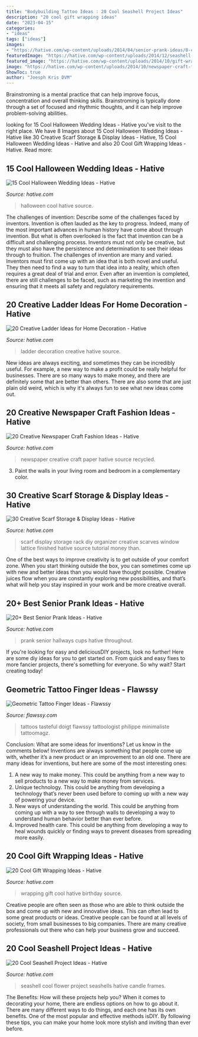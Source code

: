 ```yaml
---
title: "Bodybuilding Tattoo Ideas : 20 Cool Seashell Project Ideas"
description: "20 cool gift wrapping ideas"
date: "2023-04-15"
categories:
- "ideas"
tags: ["ideas"]
images:
- "https://hative.com/wp-content/uploads/2014/04/senior-prank-ideas/8-cups-hallways-of-the-high-school.jpg"
featuredImage: "https://hative.com/wp-content/uploads/2014/12/seashell-project-ideas/8-seashell-flower.jpg"
featured_image: "https://hative.com/wp-content/uploads/2014/10/gift-wrapping-ideas/3-cool-gift-wrapping-ideas.jpg"
image: "https://hative.com/wp-content/uploads/2014/10/newspaper-craft-fashion-ideas/14-creative-newspaper-craft-fashion-ideas.jpg"
ShowToc: true
author: "Joesph Kris DVM"
---
```



Brainstroming is a mental practice that can help improve focus, concentration and overall thinking skills. Brainstroming is typically done through a set of focused and rhythmic thoughts, and it can help improve problem-solving abilities.

	

		
looking for 15 Cool Halloween Wedding Ideas - Hative you've visit to the right place. We have 8 Images about 15 Cool Halloween Wedding Ideas - Hative like 30 Creative Scarf Storage &amp; Display Ideas - Hative, 15 Cool Halloween Wedding Ideas - Hative and also 20 Cool Gift Wrapping Ideas - Hative. Read more:
		
    
## 15 Cool Halloween Wedding Ideas - Hative

<img loading=lazy src="https://hative.com/wp-content/uploads/2014/10/halloween-wedding-ideas/5-cool-halloween-wedding-ideas.jpg" onerror="this.onerror=null;this.src='https://tse1.mm.bing.net/th?id=OIP.QB6NOaPIw_9Ljr0tQzLiawHaKY&amp;pid=15.1';" alt="15 Cool Halloween Wedding Ideas - Hative">

_Source: hative.com_

>halloween cool hative source. 

	

The challenges of invention: Describe some of the challenges faced by inventors.
Invention is often lauded as the key to progress. Indeed, many of the most important advances in human history have come about through invention. But what is often overlooked is the fact that invention can be a difficult and challenging process. Inventors must not only be creative, but they must also have the persistence and determination to see their ideas through to fruition.
The challenges of invention are many and varied. Inventors must first come up with an idea that is both novel and useful. They then need to find a way to turn that idea into a reality, which often requires a great deal of trial and error. Even after an invention is completed, there are still challenges to be faced, such as marketing the invention and ensuring that it meets all safety and regulatory requirements.

    
## 20 Creative Ladder Ideas For Home Decoration - Hative

<img loading=lazy src="https://hative.com/wp-content/uploads/2014/06/ladder-decor-ideas/4-ladder-decor-ideas.jpg" onerror="this.onerror=null;this.src='https://tse4.mm.bing.net/th?id=OIP.A6JBNBPp--t0g0Igvf1FjgHaPZ&amp;pid=15.1';" alt="20 Creative Ladder Ideas for Home Decoration - Hative">

_Source: hative.com_

>ladder decoration creative hative source. 

	

New ideas are always exciting, and sometimes they can be incredibly useful. For example, a new way to make a profit could be really helpful for businesses. There are so many ways to make money, and there are definitely some that are better than others. There are also some that are just plain old weird, which is why it's always fun to see what new ideas come out.

    
## 20 Creative Newspaper Craft Fashion Ideas - Hative

<img loading=lazy src="https://hative.com/wp-content/uploads/2014/10/newspaper-craft-fashion-ideas/14-creative-newspaper-craft-fashion-ideas.jpg" onerror="this.onerror=null;this.src='https://tse4.mm.bing.net/th?id=OIP.LGUML7UIRXT0iilHjTsgxQHaLH&amp;pid=15.1';" alt="20 Creative Newspaper Craft Fashion Ideas - Hative">

_Source: hative.com_

>newspaper creative craft paper hative source recycled. 

	

3. Paint the walls in your living room and bedroom in a complementary color. 

    
## 30 Creative Scarf Storage &amp; Display Ideas - Hative

<img loading=lazy src="https://hative.com/wp-content/uploads/2015/03/scarf-storage-ideas/3-creative-scarf-storage-and-display-ideas.jpg" onerror="this.onerror=null;this.src='https://tse2.mm.bing.net/th?id=OIP.hT7q06pvTF_xYInWGKWLnQHaHa&amp;pid=15.1';" alt="30 Creative Scarf Storage &amp; Display Ideas - Hative">

_Source: hative.com_

>scarf display storage rack diy organizer creative scarves window lattice finished hative source tutorial money than. 

	

One of the best ways to improve creativity is to get outside of your comfort zone. When you start thinking outside the box, you can sometimes come up with new and better ideas than you would have thought possible. Creative juices flow when you are constantly exploring new possibilities, and that’s what will help you stay inspired in your work and be more creative overall.

    
## 20+ Best Senior Prank Ideas - Hative

<img loading=lazy src="https://hative.com/wp-content/uploads/2014/04/senior-prank-ideas/8-cups-hallways-of-the-high-school.jpg" onerror="this.onerror=null;this.src='https://tse2.mm.bing.net/th?id=OIP.SkabdnXgoRjwvG_-iQbiBQHaJ6&amp;pid=15.1';" alt="20+ Best Senior Prank Ideas - Hative">

_Source: hative.com_

>prank senior hallways cups hative throughout. 

	

If you're looking for easy and deliciousDIY projects, look no further! Here are some diy ideas for you to get started on. From quick and easy fixes to more fancier projects, there's something for everyone. So why wait? Start creating today!

    
## Geometric Tattoo Finger Ideas - Flawssy

<img loading=lazy src="http://flawssy.com/wp-content/uploads/2016/12/Geometric-Finger-Tattoo.jpg" onerror="this.onerror=null;this.src='https://tse3.mm.bing.net/th?id=OIP.4sGsItA1BLDs9Of2lPiGewHaLF&amp;pid=15.1';" alt="Geometric Tattoo Finger Ideas - Flawssy">

_Source: flawssy.com_

>tattoos tasteful doigt flawssy tattoologist philippe minimaliste tattoomagz. 

	

Conclusion: What are some ideas for inventions? Let us know in the comments below!
Inventions are always something that people come up with, whether it’s a new product or an improvement to an old one. There are many ideas for inventions, but here are some of the most interesting ones:
1. A new way to make money. This could be anything from a new way to sell products to a new way to make money from services.
2. Unique technology. This could be anything from developing a technology that’s never been used before to coming up with a new way of powering your device.
3. New ways of understanding the world. This could be anything from coming up with a way to see through walls to developing a way to understand human behavior better than ever before. 
4. Improved health care. This could be anything from developing a way to heal wounds quickly or finding ways to prevent diseases from spreading more easily.

    
## 20 Cool Gift Wrapping Ideas - Hative

<img loading=lazy src="https://hative.com/wp-content/uploads/2014/10/gift-wrapping-ideas/3-cool-gift-wrapping-ideas.jpg" onerror="this.onerror=null;this.src='https://tse2.mm.bing.net/th?id=OIP.IumchR58nq-vAcfGyDOSDAHaJ4&amp;pid=15.1';" alt="20 Cool Gift Wrapping Ideas - Hative">

_Source: hative.com_

>wrapping gift cool hative birthday source. 

	

Creative people are often seen as those who are able to think outside the box and come up with new and innovative ideas. This can often lead to some great products or ideas. Creative people can be found at all levels of society, from small businesses to big companies. There are many creative professionals out there who can help your business grow and succeed.

    
## 20 Cool Seashell Project Ideas - Hative

<img loading=lazy src="https://hative.com/wp-content/uploads/2014/12/seashell-project-ideas/8-seashell-flower.jpg" onerror="this.onerror=null;this.src='https://tse1.mm.bing.net/th?id=OIP.DhHBkS07_Q0sr5Fnyjy0_QHaJ6&amp;pid=15.1';" alt="20 Cool Seashell Project Ideas - Hative">

_Source: hative.com_

>seashell cool flower project seashells hative candle frames. 

	

The Benefits: How will these projects help you?
When it comes to decorating your home, there are endless options on how to go about it. There are many different ways to do things, and each one has its own benefits. One of the most popular and effective methods isDIY. By following these tips, you can make your home look more stylish and inviting than ever before.

